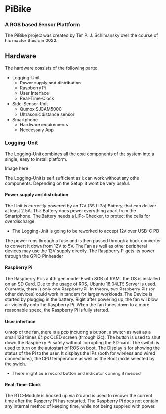 # PiBike
### A ROS based Sensor Plattform

The PiBike project was created by Tim P. J. Schimansky over the course of his master thesis in 2022.

## Hardware

The hardware consists of the following parts:

- Logging-Unit
	- Power supply and distribution
	- Raspberry Pi
	- User Interface
	- Real-Time-Clock
- Side-Sensor-Unit
	- Qumox SJCAM5000
	- Ultrasonic distance sensor 
- Smartphone
	- Hardware requirements
	- Neccessary App

### Logging-Unit

The Logging-Unit combines all the core components of the system into a single, easy to install platform.

Image here

The Logging-Unit is self sufficient as it can work without any othe components. Depending on the Setup, it wont be very useful.

#### Power supply and distribution

The Unit is currently powered by an 12V (3S LiPo) Battery, that can deliver at least 2.5A. This Battery does power everything apart from the Smartphone. The Battery needs a LiPo-Checker, to protect the cells for overdischarge.

- The Logging-Unit is going to be reworked to accept 12V over USB-C PD

The power runs through a fuse and is then passed through a buck converter to convert it down from 12V to 5V. The Fan as well as other peripheral devices may use the 12V supply directly. The Raspberry Pi gets its power through the GPIO-Pinheader

#### Raspberry Pi

The Raspberry Pi is a 4th gen model B with 8GB of RAM. The OS is installed on an SD Card. Due to the usage of ROS, Ubuntu 18.04LTS Server is used. Currently, there is only one Raspberry Pi. In theory, two Raspberry Pis (or other devices) could work in tandem for larger workloads. The Device is started by plugging in the battery. Right after powering up, the fan wil blow air violently onto the Raspberry Pi. When the fan tunes down to a more reasonable speed, the Raspberry Pi is fully started.

#### User interface

Ontop of the fan, there is a pcb including a button, a switch as well as a small 128 times 64 px OLED screen (through i2c). The button is used to shut down the Raspberry Pi safely without corrupting the SD-card. The switch is used to turn on the autostart of ROS on boot. The Display is for showing the status of the Pi to the user. It displays the IPs (both for wireless and wired connections), the CPU temperature as well as the Boot mode selected by the swich.

- There might be a record button and indicator coming if needed

#### Real-Time-Clock

The RTC-Module is hooked up via i2c and is used to recover the current time after the Rasperry Pi has restarted. The Raspberry Pi does not contain any internal method of keeping time, while not being supplied with power.
